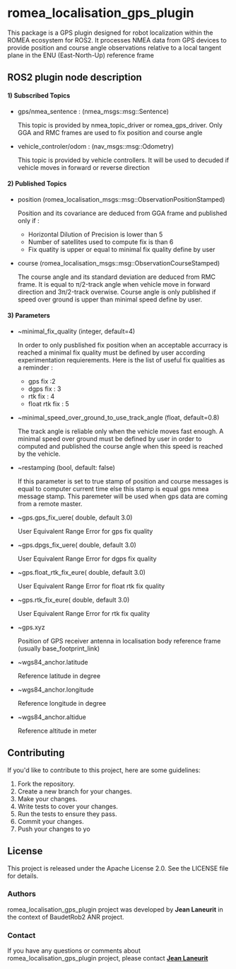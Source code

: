 # romea_localisation_gps_plugin

This package is a GPS plugin designed for robot localization within the ROMEA ecosystem for ROS2. It processes NMEA data from GPS devices to provide position and course angle observations relative to a local tangent plane in the ENU (East-North-Up) reference frame

## ROS2 plugin node description ##

#### 1) Subscribed Topics ####


- gps/nmea_sentence : (nmea_msgs::msg::Sentence)

  This topic is provided by nmea_topic_driver or romea_gps_driver. Only GGA and RMC frames are used to fix position and course angle

- vehicle_controler/odom : (nav_msgs::msg::Odometry)

  This topic is provided by vehicle controllers. It will be used to decuded if vehicle moves in forward or reverse direction

#### 2) Published Topics ####

- position (romea_localisation_msgs::msg::ObservationPositionStamped)

    Position and its covariance are deduced from GGA frame and published only if :
    - Horizontal Dilution of Precision is lower than 5
    - Number of satellites used to compute fix is than 6
    - Fix quatity is upper or equal to minimal fix quality define by user

- course (romea_localisation_msgs::msg::ObservationCourseStamped)

    The course angle and its standard deviation are deduced from RMC frame.
    It is equal to &#960;/2-track angle when vehicle move in forward direction and 3&#960;/2-track overwise. Course angle is only published if speed over ground is upper than minimal speed define by user.  

#### 3) Parameters ####

- ~minimal_fix_quality (integer, default=4)

  In order to only pusblished fix position when an acceptable accurracy is reached a minimal fix quality must be defined by user according experimentation requierements. Here is the list of useful fix qualities as a reminder :
    - gps fix :2
    - dgps fix : 3
    - rtk fix : 4
    - float rtk fix : 5

- ~minimal_speed_over_ground_to_use_track_angle (float, default=0.8)

  The track angle is reliable only when the vehicle moves fast enough. A minimal speed over ground must be defined by user in order to computed and published the course angle when this speed is reached by the vehicle.

- ~restamping (bool, default: false)

  If this parameter is set to true stamp of position and course messages is equal to computer current time else this stamp is equal gps nmea message stamp.  This paremeter will be used when gps data are coming from a remote master.


- ~gps.gps_fix_uere( double, default 3.0)

  User Equivalent Range Error for gps fix quality

- ~gps.dpgs_fix_uere( double, default 3.0)

  User Equivalent Range Error for dgps fix quality

- ~gps.float_rtk_fix_eure( double, default 3.0)

  User Equivalent Range Error for float rtk fix quality

- ~gps.rtk_fix_eure( double, default 3.0)

  User Equivalent Range Error for rtk fix quality

- ~gps.xyz

  Position of GPS receiver antenna in localisation body reference frame (usually base_footprint_link)

- ~wgs84_anchor.latitude 
  
  Reference latitude in degree

- ~wgs84_anchor.longitude 
  
  Reference longitude in degree

- ~wgs84_anchor.altidue 
  
  Reference altitude in meter


## **Contributing**

If you'd like to contribute to this project, here are some guidelines:

1. Fork the repository.
2. Create a new branch for your changes.
3. Make your changes.
4. Write tests to cover your changes.
5. Run the tests to ensure they pass.
6. Commit your changes.
7. Push your changes to yo

## License

This project is released under the Apache License 2.0. See the LICENSE file for details.

### Authors

 romea_localisation_gps_plugin project was developed by **Jean Laneurit** in the context of BaudetRob2 ANR project.

### Contact

If you have any questions or comments about romea_localisation_gps_plugin project, please contact **[Jean Laneurit](mailto:jean.laneurit@inrae.fr)** 
